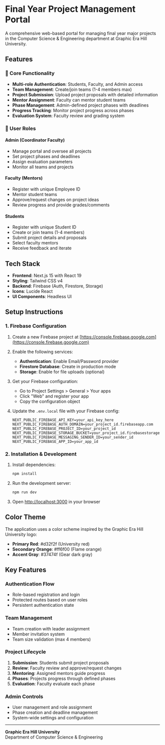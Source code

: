 # Final Year Project Management Portal

A comprehensive web-based portal for managing final year major projects in the Computer Science & Engineering department at Graphic Era Hill University.

## Features

### 🎯 Core Functionality
- **Multi-role Authentication**: Students, Faculty, and Admin access
- **Team Management**: Create/join teams (1-4 members max)
- **Project Submission**: Upload project proposals with detailed information
- **Mentor Assignment**: Faculty can mentor student teams
- **Phase Management**: Admin-defined project phases with deadlines
- **Progress Tracking**: Monitor project progress across phases
- **Evaluation System**: Faculty review and grading system

### 👥 User Roles

#### Admin (Coordinator Faculty)
- Manage portal and oversee all projects
- Set project phases and deadlines
- Assign evaluation parameters
- Monitor all teams and projects

#### Faculty (Mentors)
- Register with unique Employee ID
- Mentor student teams
- Approve/request changes on project ideas
- Review progress and provide grades/comments

#### Students
- Register with unique Student ID
- Create or join teams (1-4 members)
- Submit project details and proposals
- Select faculty mentors
- Receive feedback and iterate

## Tech Stack

- **Frontend**: Next.js 15 with React 19
- **Styling**: Tailwind CSS v4
- **Backend**: Firebase (Auth, Firestore, Storage)
- **Icons**: Lucide React
- **UI Components**: Headless UI

## Setup Instructions

### 1. Firebase Configuration

1. Create a new Firebase project at [https://console.firebase.google.com](https://console.firebase.google.com)

2. Enable the following services:
   - **Authentication**: Enable Email/Password provider
   - **Firestore Database**: Create in production mode
   - **Storage**: Enable for file uploads (optional)

3. Get your Firebase configuration:
   - Go to Project Settings > General > Your apps
   - Click "Web" and register your app
   - Copy the configuration object

4. Update the `.env.local` file with your Firebase config:
   ```
   NEXT_PUBLIC_FIREBASE_API_KEY=your_api_key_here
   NEXT_PUBLIC_FIREBASE_AUTH_DOMAIN=your_project_id.firebaseapp.com
   NEXT_PUBLIC_FIREBASE_PROJECT_ID=your_project_id
   NEXT_PUBLIC_FIREBASE_STORAGE_BUCKET=your_project_id.firebasestorage.app
   NEXT_PUBLIC_FIREBASE_MESSAGING_SENDER_ID=your_sender_id
   NEXT_PUBLIC_FIREBASE_APP_ID=your_app_id
   ```

### 2. Installation & Development

1. Install dependencies:
   ```bash
   npm install
   ```

2. Run the development server:
   ```bash
   npm run dev
   ```

3. Open [http://localhost:3000](http://localhost:3000) in your browser

## Color Theme

The application uses a color scheme inspired by the Graphic Era Hill University logo:
- **Primary Red**: #d32f2f (University red)
- **Secondary Orange**: #ff6f00 (Flame orange)
- **Accent Gray**: #37474f (Gear dark gray)

## Key Features

### Authentication Flow
- Role-based registration and login
- Protected routes based on user roles
- Persistent authentication state

### Team Management
- Team creation with leader assignment
- Member invitation system
- Team size validation (max 4 members)

### Project Lifecycle
1. **Submission**: Students submit project proposals
2. **Review**: Faculty review and approve/request changes
3. **Mentoring**: Assigned mentors guide progress
4. **Phases**: Projects progress through defined phases
5. **Evaluation**: Faculty evaluate each phase

### Admin Controls
- User management and role assignment
- Phase creation and deadline management
- System-wide settings and configuration

---

**Graphic Era Hill University**  
Department of Computer Science & Engineering
